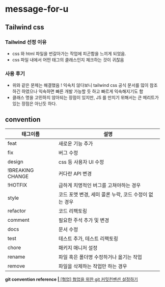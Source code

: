 # message-for-u

## Tailwind css

### Tailwind 선정 이유

- css 와 html 파일을 번갈아가는 작업에 피곤함을 느끼게 되었음.
- css 파일 내에서 어떤 태그의 클래스인지 체크하는 것이 귀찮음

### 사용 후기

- 위와 같은 문제는 해결했음 ! 익숙치 않다보니 tailwind css 공식 문서를 많이 참조하긴 하였으나 익숙하면 빠른 개발 가능할 듯 하고 빠르게 익숙해지기도 함
- 클래스 명을 고민하지 않아되는 장점이 있지만, JS 를 만지기 위해서는 큰 메리트가 있는 장점은 아닌듯 하다.

## convention

| 태그이름         | 설명                                                  |
| ---------------- | ----------------------------------------------------- |
| feat             | 새로운 기능 추가                                      |
| fix              | 버그 수정                                             |
| design           | css 등 사용자 UI 수정                                 |
| !BREAKING CHANGE | 커다란 API 변경                                       |
| !HOTFIX          | 급하게 치명적인 버그를 고쳐야하는 경우                |
| style            | 코드 포맷 변경, 세미 콜론 누락, 코드 수정이 없는 경우 |
| refactor         | 코드 리팩토링                                         |
| comment          | 필요한 주석 추가 및 변경                              |
| docs             | 문서 수정                                             |
| test             | 테스트 추가, 테스트 리팩토링                          |
| chore            | 패키지 매니저 설정                                    |
| rename           | 파일 혹은 폴더명 수정하거나 옮기는 작업               |
| remove           | 파일을 삭제하는 작업만 하는 경우                      |

**git convention reference |**<a href="https://overcome-the-limits.tistory.com/entry/%ED%98%91%EC%97%85-%ED%98%91%EC%97%85%EC%9D%84-%EC%9C%84%ED%95%9C-%EA%B8%B0%EB%B3%B8%EC%A0%81%EC%9D%B8-git-%EC%BB%A4%EB%B0%8B%EC%BB%A8%EB%B2%A4%EC%85%98-%EC%84%A4%EC%A0%95%ED%95%98%EA%B8%B0" target="_blank"> [협업] 협업을 위한 git 커밋컨벤션 설정하기</a>
